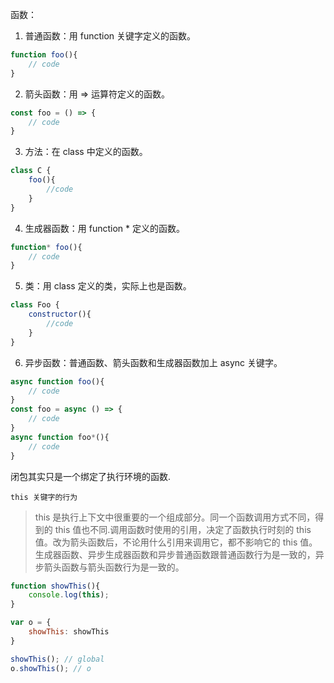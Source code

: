 函数：
1. 普通函数：用 function 关键字定义的函数。
```javascript
function foo(){
    // code
}
```

2. 箭头函数：用 => 运算符定义的函数。
```javascript
const foo = () => {
    // code
}
```

3. 方法：在 class 中定义的函数。
```javascript
class C {
    foo(){
        //code
    }
}
```

4. 生成器函数：用 function * 定义的函数。
```javascript
function* foo(){
    // code
}
```

5. 类：用 class 定义的类，实际上也是函数。
```javascript
class Foo {
    constructor(){
        //code
    }
}
```

6. 异步函数：普通函数、箭头函数和生成器函数加上 async 关键字。
```javascript
async function foo(){
    // code
}
const foo = async () => {
    // code
}
async function foo*(){
    // code
}
```

闭包其实只是一个绑定了执行环境的函数.

`this 关键字的行为`
> this 是执行上下文中很重要的一个组成部分。同一个函数调用方式不同，得到的 this 值也不同.调用函数时使用的引用，决定了函数执行时刻的 this 值。改为箭头函数后，不论用什么引用来调用它，都不影响它的 this 值。生成器函数、异步生成器函数和异步普通函数跟普通函数行为是一致的，异步箭头函数与箭头函数行为是一致的。
```javascript
function showThis(){
    console.log(this);
}

var o = {
    showThis: showThis
}

showThis(); // global
o.showThis(); // o
```
